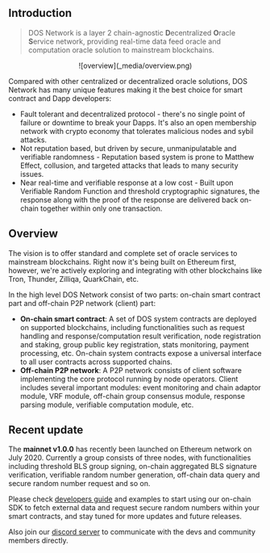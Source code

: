 ## Introduction
> DOS Network is a layer 2 chain-agnostic **D**ecentralized **O**racle **S**ervice network, providing real-time data feed oracle and computation oracle solution to mainstream blockchains.

<center>![overview](_media/overview.png)</center>

Compared with other centralized or decentralized oracle solutions, DOS Network has many unique features making it the best choice for smart contract and Dapp developers:
- Fault tolerant and decentralized protocol - there's no single point of failure or downtime to break your Dapps. It's also an open membership network with crypto economy that tolerates malicious nodes and sybil attacks.
- Not reputation based, but driven by secure, unmanipulatable and verifiable randomness - Reputation based system is prone to Matthew Effect, collusion, and targeted attacks that leads to many security issues.
- Near real-time and verifiable response at a low cost - Built upon Verifiable Random Function and threshold cryptographic signatures, the response along with the proof of the response are delivered back on-chain together within only one transaction.


## Overview
The vision is to offer standard and complete set of oracle services to mainstream blockchains. Right now it's being built on Ethereum first, however, we're actively exploring and integrating with other blockchains like Tron, Thunder, Zilliqa, QuarkChain, etc.

In the high level DOS Network consist of two parts: on-chain smart contract part and off-chain P2P network (client) part:
* **On-chain smart contract**: A set of DOS system contracts are deployed on supported blockchains, including functionalities such as request handling and response/computation result verification, node registration and staking, group public key registration, stats monitoring, payment processing, etc. On-chain system contracts expose a universal interface to all user contracts across supported chains.
* **Off-chain P2P network**: A P2P network consists of client software implementing the core protocol running by node operators. Client includes several important modules: event monitoring and chain adaptor module, VRF module, off-chain group consensus module, response parsing module, verifiable computation module, etc.


## Recent update
The **mainnet v1.0.0** has recently been launched on Ethereum network on July 2020. Currently a group consists of three nodes, with functionalities including threshold BLS group signing, on-chain aggregated BLS signature verification, verifiable random number generation, off-chain data query and secure random number request and so on.

Please check [developers guide](contents/blockchains/ethereum) and examples to start using our on-chain SDK to fetch external data and request secure random numbers within your smart contracts, and stay tuned for more updates and future releases.

Also join our [discord server]() to communicate with the devs and community members directly.
